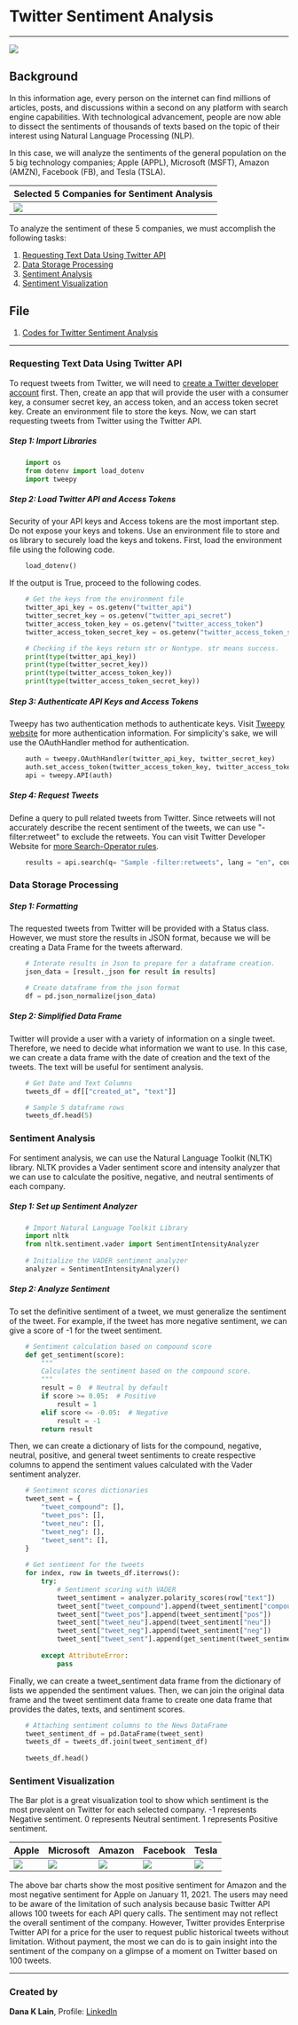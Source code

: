 # Twitter Sentiment Analysis
---
<img src="Images/wallpaper.png" />

## Background

In this information age, every person on the internet can find millions of articles, posts, and discussions within a second on any platform with search engine capabilities. With technological advancement, people are now able to dissect the sentiments of thousands of texts based on the topic of their interest using Natural Language Processing (NLP).

In this case, we will analyze the sentiments of the general population on the 5 big technology companies; Apple (APPL), Microsoft (MSFT), Amazon (AMZN), Facebook (FB), and Tesla (TSLA).

| Selected 5 Companies for Sentiment Analysis |
| --------------------------------------- |
| <img src="Images/bigcom.png" /> |

To analyze the sentiment of these 5 companies, we must accomplish the following tasks:

1. [Requesting Text Data Using Twitter API](#Requesting-Text-Data-Using-Twitter-API)
2. [Data Storage Processing](#Data-Storage-Processing)
3. [Sentiment Analysis](#Sentiment-Analysis)
4. [Sentiment Visualization](#Sentiment-Visualization)

## File

1. [Codes for Twitter Sentiment Analysis](sentiment_analysis.ipynb)

---
### Requesting Text Data Using Twitter API

To request tweets from Twitter, we will need to [create a Twitter developer account](https://developer.twitter.com/en) first. Then, create an app that will provide the user with a consumer key, a consumer secret key, an access token, and an access token secret key. Create an environment file to store the keys. Now, we can start requesting tweets from Twitter using the Twitter API.

##### Step 1: Import Libraries

```python
    import os
    from dotenv import load_dotenv
    import tweepy
```

##### Step 2: Load Twitter API and Access Tokens

Security of your API keys and Access tokens are the most important step. Do not expose your keys and tokens. Use an environment file to store and os library to securely load the keys and tokens. First, load the environment file using the following code.

```python
    load_dotenv()
```
If the output is True, proceed to the following codes.

```python
    # Get the keys from the environment file
    twitter_api_key = os.getenv("twitter_api")
    twitter_secret_key = os.getenv("twitter_api_secret")
    twitter_access_token_key = os.getenv("twitter_access_token")
    twitter_access_token_secret_key = os.getenv("twitter_access_token_secret")

    # Checking if the keys return str or Nontype. str means success.
    print(type(twitter_api_key))
    print(type(twitter_secret_key))
    print(type(twitter_access_token_key))
    print(type(twitter_access_token_secret_key))
```

##### Step 3: Authenticate API Keys and Access Tokens

Tweepy has two authentication methods to authenticate keys. Visit [Tweepy website](http://docs.tweepy.org/en/latest/auth_tutorial.html#introduction) for more authentication information. For simplicity's sake, we will use the OAuthHandler method for authentication.   

```python
    auth = tweepy.OAuthHandler(twitter_api_key, twitter_secret_key)
    auth.set_access_token(twitter_access_token_key, twitter_access_token_secret_key)
    api = tweepy.API(auth)
```

##### Step 4: Request Tweets

Define a query to pull related tweets from Twitter. Since retweets will not accurately describe the recent sentiment of the tweets, we can use "-filter:retweet" to exclude the retweets. You can visit Twitter Developer Website for [more Search-Operator rules](https://developer.twitter.com/en/docs/twitter-api/v1/rules-and-filtering/search-operators).

```python
    results = api.search(q= "Sample -filter:retweets", lang = "en", count= 100)
```

### Data Storage Processing

##### Step 1: Formatting

The requested tweets from Twitter will be provided with a Status class. However, we must store the results in JSON format, because we will be creating a Data Frame for the tweets afterward.

```python
    # Interate results in Json to prepare for a dataframe creation.
    json_data = [result._json for result in results]

    # Create dataframe from the json format
    df = pd.json_normalize(json_data)
```

##### Step 2: Simplified Data Frame

Twitter will provide a user with a variety of information on a single tweet. Therefore, we need to decide what information we want to use. In this case, we can create a data frame with the date of creation and the text of the tweets. The text will be useful for sentiment analysis.

```python
    # Get Date and Text Columns
    tweets_df = df[["created_at", "text"]]

    # Sample 5 dataframe rows
    tweets_df.head(5)
```

### Sentiment Analysis

For sentiment analysis, we can use the Natural Language Toolkit (NLTK) library. NLTK provides a Vader sentiment score and intensity analyzer that we can use to calculate the positive, negative, and neutral sentiments of each company.

##### Step 1: Set up Sentiment Analyzer

```python
    # Import Natural Language Toolkit Library
    import nltk
    from nltk.sentiment.vader import SentimentIntensityAnalyzer
    
    # Initialize the VADER sentiment analyzer
    analyzer = SentimentIntensityAnalyzer()
```

##### Step 2: Analyze Sentiment

To set the definitive sentiment of a tweet, we must generalize the sentiment of the tweet. For example, if the tweet has more negative sentiment, we can give a score of -1 for the tweet sentiment. 

```python
    # Sentiment calculation based on compound score
    def get_sentiment(score):
        """
        Calculates the sentiment based on the compound score.
        """
        result = 0  # Neutral by default
        if score >= 0.05:  # Positive
            result = 1
        elif score <= -0.05:  # Negative
            result = -1 
        return result
```

Then, we can create a dictionary of lists for the compound, negative, neutral, positive, and general tweet sentiments to create respective columns to append the sentiment values calculated with the Vader sentiment analyzer.

```python
    # Sentiment scores dictionaries
    tweet_sent = {
        "tweet_compound": [],
        "tweet_pos": [],
        "tweet_neu": [],
        "tweet_neg": [],
        "tweet_sent": [],
    }
    
    # Get sentiment for the tweets
    for index, row in tweets_df.iterrows():
        try:
            # Sentiment scoring with VADER
            tweet_sentiment = analyzer.polarity_scores(row["text"])
            tweet_sent["tweet_compound"].append(tweet_sentiment["compound"])
            tweet_sent["tweet_pos"].append(tweet_sentiment["pos"])
            tweet_sent["tweet_neu"].append(tweet_sentiment["neu"])
            tweet_sent["tweet_neg"].append(tweet_sentiment["neg"])
            tweet_sent["tweet_sent"].append(get_sentiment(tweet_sentiment["compound"]))
    
        except AttributeError:
            pass
```
Finally, we can create a tweet_sentiment data frame from the dictionary of lists we appended the sentiment values. Then, we can join the original data frame and the tweet sentiment data frame to create one data frame that provides the dates, texts, and sentiment scores.  

```python
    # Attaching sentiment columns to the News DataFrame
    tweet_sentiment_df = pd.DataFrame(tweet_sent)
    tweets_df = tweets_df.join(tweet_sentiment_df)
    
    tweets_df.head()
```
### Sentiment Visualization

The Bar plot is a great visualization tool to show which sentiment is the most prevalent on Twitter for each selected company. -1 represents Negative sentiment. 0 represents Neutral sentiment. 1 represents Positive sentiment.

| Apple | Microsoft | Amazon | Facebook | Tesla |
| ----- | --------- | ------ | -------- | ----- |
| <img src="Images/apple.png" /> | <img src="Images/microsoft.png" /> | <img src="Images/amazon.png" /> | <img src="Images/facebook.png" /> | <img src="Images/tesla.png" /> | 
 
The above bar charts show the most positive sentiment for Amazon and the most negative sentiment for Apple on January 11, 2021. The users may need to be aware of the limitation of such analysis because basic Twitter API allows 100 tweets for each API query calls. The sentiment may not reflect the overall sentiment of the company. However, Twitter provides Enterprise Twitter API for a price for the user to request public historical tweets without limitation. Without payment, the most we can do is to gain insight into the sentiment of the company on a glimpse of a moment on Twitter based on 100 tweets.

---
### Created by

__Dana K Lain__, Profile: [LinkedIn](www.linkedin.com/in/dana-kyine-lain)